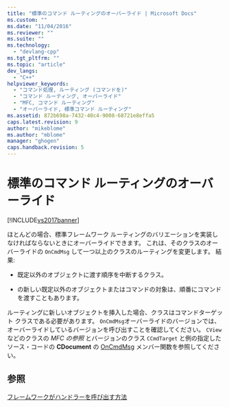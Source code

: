 ```yaml
---
title: "標準のコマンド ルーティングのオーバーライド | Microsoft Docs"
ms.custom: ""
ms.date: "11/04/2016"
ms.reviewer: ""
ms.suite: ""
ms.technology: 
  - "devlang-cpp"
ms.tgt_pltfrm: ""
ms.topic: "article"
dev_langs: 
  - "C++"
helpviewer_keywords: 
  - "コマンド処理, ルーティング (コマンドを)"
  - "コマンド ルーティング, オーバーライド"
  - "MFC, コマンド ルーティング"
  - "オーバーライド, 標準コマンド ルーティング"
ms.assetid: 872b698a-7432-40c4-9008-68721e8effa5
caps.latest.revision: 9
author: "mikeblome"
ms.author: "mblome"
manager: "ghogen"
caps.handback.revision: 5
---
```

# 標準のコマンド ルーティングのオーバーライド
[!INCLUDE[vs2017banner](../assembler/inline/includes/vs2017banner.md)]

ほとんどの場合、標準フレームワーク ルーティングのバリエーションを実装しなければならないときにオーバーライドできます。  これは、そのクラスのオーバーライドの `OnCmdMsg` して一つ以上のクラスのルーティングを変更します。  結果:  
  
-   既定以外のオブジェクトに渡す順序を中断するクラス。  
  
-   の新しい既定以外のオブジェクトまたはコマンドの対象は、順番にコマンドを渡すこともあります。  
  
 ルーティングに新しいオブジェクトを挿入した場合、クラスはコマンドターゲット クラスである必要があります。  `OnCmdMsg`オーバーライドのバージョンでは、オーバーライドしているバージョンを呼び出すことを確認してください。  `CView` などのクラスの *MFC の参照* とバージョンのクラス `CCmdTarget` と例の指定したソース・コードの **CDocument** の [OnCmdMsg](../Topic/CCmdTarget::OnCmdMsg.md) メンバー関数を参照してください。  
  
## 参照  
 [フレームワークがハンドラーを呼び出す方法](../mfc/how-the-framework-calls-a-handler.md)